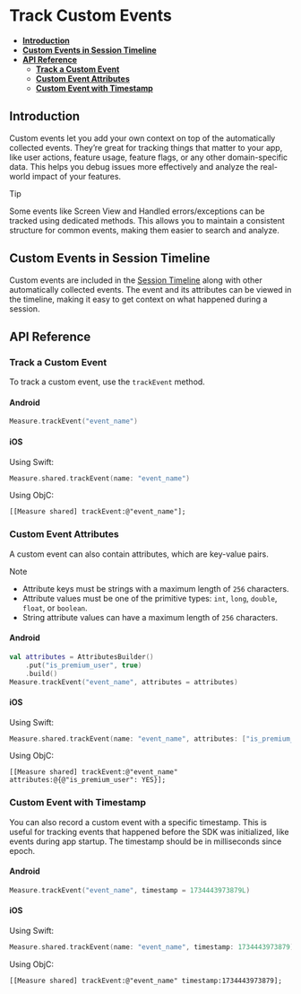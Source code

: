 # Track Custom Events

* [**Introduction**](#introduction)
* [**Custom Events in Session Timeline**](#custom-events-in-session-timeline)
* [**API Reference**](#api-reference)
    * [**Track a Custom Event**](#track-a-custom-event)
    * [**Custom Event Attributes**](#custom-event-attributes)
    * [**Custom Event with Timestamp**](#custom-event-with-timestamp)

## Introduction

Custom events let you add your own context on top of the automatically collected events. They’re great for tracking things that matter to your app, like user actions, feature usage, feature flags, or any other domain-specific data. This helps you debug issues more effectively and analyze the real-world impact of your features.

> [!TIP]
>
> Some events like Screen View and Handled errors/exceptions can be tracked using dedicated methods. This allows you to maintain a consistent structure for common events, making them easier to search and analyze.

## Custom Events in Session Timeline

Custom events are included in the [Session Timeline](feature-session-monitoring.md#session-timeline) along with other automatically collected events. The event and its attributes can be viewed in the timeline, making it easy to get context on what happened during a session.

## API Reference

### Track a Custom Event

To track a custom event, use the `trackEvent` method.

#### Android

```kotlin
Measure.trackEvent("event_name")
```

#### iOS

Using Swift:

```swift
Measure.shared.trackEvent(name: "event_name")
```

Using ObjC:

```objc
[[Measure shared] trackEvent:@"event_name"];
```

### Custom Event Attributes

A custom event can also contain attributes, which are key-value pairs.

> [!NOTE]
> - Attribute keys must be strings with a maximum length of `256` characters.
> - Attribute values must be one of the primitive types: `int`, `long`, `double`, `float`, or `boolean`.
> - String attribute values can have a maximum length of `256` characters.

#### Android

```kotlin
val attributes = AttributesBuilder()
    .put("is_premium_user", true)
    .build()
Measure.trackEvent("event_name", attributes = attributes)
```

#### iOS

Using Swift:

```swift
Measure.shared.trackEvent(name: "event_name", attributes: ["is_premium_user": .bool(true)])
```

Using ObjC:

```objc
[[Measure shared] trackEvent:@"event_name" attributes:@{@"is_premium_user": YES}];
```

### Custom Event with Timestamp

You can also record a custom event with a specific timestamp. This is useful for tracking events that happened before the SDK was initialized, like events during app startup. The timestamp should be in milliseconds since epoch.

#### Android

```kotlin
Measure.trackEvent("event_name", timestamp = 1734443973879L)
```

#### iOS

Using Swift:

```swift
Measure.shared.trackEvent(name: "event_name", timestamp: 1734443973879)
```

Using ObjC:

```objc
[[Measure shared] trackEvent:@"event_name" timestamp:1734443973879];
```
